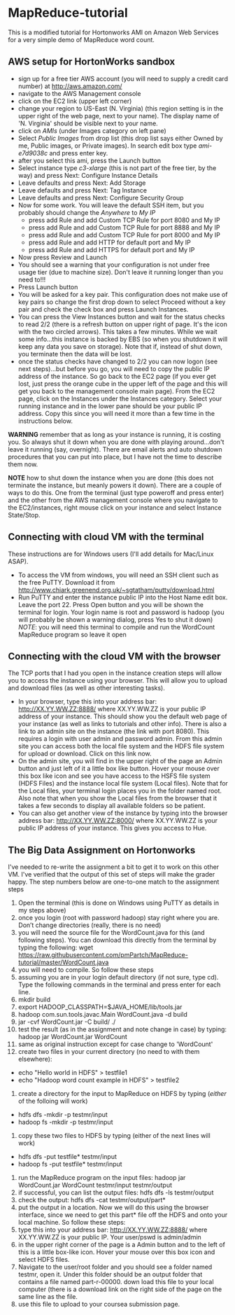 # MapReduce-tutorial
This is a modified tutorial for Hortonworks AMI on Amazon Web Services for a very simple demo of MapReduce word count.
## AWS setup for HortonWorks sandbox
* sign up for a free tier AWS account (you will need to supply a credit card number) at http://aws.amazon.com/
* navigate to the AWS Management console
* click on the EC2 link (upper left corner)
* change your region to US-East (N. Virginia) (this region setting is in the upper right of the web page, next to your name). The display name of 'N. Virginia' should be visible next to your name.
* click on *AMIs* (under Images category on left pane)
* Select *Public Images* from drop list (this drop list says either Owned by me, Public images, or Private images). In search edit box type *ami-e7d9038c* and press enter key.
* after you select this ami, press the Launch button
* Select instance type *c3-xlarge* (this is not part of the free tier, by the way) and press Next: Configure Instance Details
* Leave defaults and press Next: Add Storage
* Leave defaults and press Next: Tag Instance
* Leave defaults and press Next: Configure Security Group
* Now for some work. You will leave the default SSH item, but you probably should change the *Anywhere* to *My IP*
  * press add Rule and add Custom TCP Rule for port 8080 and My IP
  * press add Rule and add Custom TCP Rule for port 8888 and My IP
  * press add Rule and add Custom TCP Rule for port 8000 and My IP
  * press add Rule and add HTTP for default port and My IP
  * press add Rule and add HTTPS for default port and My IP
* Now press Review and Launch
* You should see a warning that your configuration is not under free usage tier (due to machine size). Don't leave it running longer than you need to!!!
* Press Launch button
* You will be asked for a key pair. This configuration does not make use of key pairs so change the first drop down to select Proceed without a key pair and check the check box and press Launch Instances.
* You can press the View Instances button and wait for the status checks to read 2/2 (there is a refresh button on upper right of page. It's the icon with the two circled arrows). This takes a few minutes. While we wait some info...this instance is backed by EBS (so when you shutdown it will keep any data you save on storage). Note that if, instead of shut down, you terminate then the data will be lost.
* once the status checks have changed to 2/2 you can now logon (see next steps)...but before you go, you will need to copy the public IP address of the instance. So go back to the EC2 page (if you ever get lost, just press the orange cube in the upper left of the page and this will get you back to the management console main page). From the EC2 page, click on the Instances under the Instances category. Select your running instance and in the lower pane should be your public IP address. Copy this since you will need it more than a few time in the instructions below.

__WARNING__ remember that as long as your instance is running, it is costing you. So always shut it down when you are done with playing around...don't leave it running (say, overnight). There are email alerts and auto shutdown procedures that you can put into place, but I have not the time to describe them now. 

__NOTE__ how to shut down the instance when you are done (this does not terminate the instance, but meanly powers it down). There are a couple of ways to do this. One from the terminal (just type poweroff and press enter) and the other from the AWS management console where you navigate to the EC2/instances, right mouse click on your instance and select Instance State/Stop.

## Connecting with cloud VM with the terminal
These instructions are for Windows users (I'll add details for Mac/Linux ASAP).
* To access the VM from windows, you will need an SSH client such as the free PuTTY. Download it from http://www.chiark.greenend.org.uk/~sgtatham/putty/download.html
* Run PuTTY and enter the instance public IP into the Host Name edit box. Leave the port 22. Press Open button and you will be shown the terminal for login. Your login name is root and password is hadoop (you will probably be shown a warning dialog, press Yes to shut it down)
*NOTE*: you will need this terminal to compile and run the WordCount MapReduce program so leave it open

## Connecting with the cloud VM with the browser
The TCP ports that I had you open in the instance creation steps will allow you to access the instance using your browser. This will allow you to upload and download files (as well as other interesting tasks).
* In your browser, type this into your address bar: http://XX.YY.WW.ZZ:8888/ where XX.YY.WW.ZZ is your public IP address of your instance. This should show you the default web page of your instance (as well as links to tutorials and other info). There is also a link to an admin site on the instance (the link with port 8080). This requires a login with user admin and password admin. From this admin site you can access both the local file system and the HDFS file system for upload or download. Click on this link now.
* On the admin site, you will find in the upper right of the page an Admin button and just left of it a little box like button. Hover your mouse over this box like icon and see you have access to the HSFS file system (HDFS Files) and the instance local file system (Local files). Note that for the Local files, your terminal login places you in the folder named root. Also note that when you show the Local files from the browser that it takes a few seconds to display all available folders so be patient.
* You can also get another view of the instance by typing into the browser address bar: http://XX.YY.WW.ZZ:8000/ where XX.YY.WW.ZZ is your public IP address of your instance. This gives you access to Hue.

## The Big Data Assignment on Hortonworks
I've needed to re-write the assignment a bit to get it to work on this other VM. I've verified that the output of this set of steps will make the grader happy. The step numbers below are one-to-one match to the assignment steps

1. Open the terminal (this is done on Windows using PuTTY as details in my steps above)
1. once you login (root with password hadoop) stay right where you are. Don’t change directories (really, there is no need)
1. you will need the source file for the WordCount.java for this (and following steps). You can download this directly from the terminal by typing the following: wget https://raw.githubusercontent.com/pmPartch/MapReduce-tutorial/master/WordCount.java
  1. you will need to compile. So follow these steps
  2. assuming you are in your login default directory (if not sure, type cd). Type the following commands in the terminal and press enter for each line.
  3. mkdir build
  4. export HADOOP_CLASSPATH=$JAVA_HOME/lib/tools.jar
  5. hadoop com.sun.tools.javac.Main WordCount.java -d build
  6. jar -cvf WordCount.jar -C build/ ./
  7. test the result (as in the assignment and note change in case) by typing: hadoop jar WordCount.jar WordCount
1. same as original instruction except for case change to 'WordCount'
2. create two files in your current directory (no need to with them elsewhere):
  *  echo "Hello world in HDFS" > testfile1
  *  echo "Hadoop word count example in HDFS" > testfile2
1. create a directory for the input to MapReduce on HDFS by typing (_either_ of the folloing will work)
  * hdfs dfs -mkdir -p testmr/input
  * hadoop fs -mkdir -p testmr/input
1. copy these two files to HDFS by typing (either of the next lines will work)
  * hdfs dfs -put testfile* testmr/input
  * hadoop fs -put testfile* testmr/input
1. run the MapReduce program on the input files: hadoop jar WordCount.jar WordCount testmr/input testmr/output
2. if successful, you can list the output files: hdfs dfs -ls testmr/output
3. check the output: hdfs dfs -cat testmr/output/part*
4. put the output in a location. Now we will do this using the browser interface, since we need to get this part* file off the HDFS and onto your local machine. So follow these steps:
  1. type this into your address bar: http://XX.YY.WW.ZZ:8888/ where XX.YY.WW.ZZ is your public IP. Your user/pswd is admin/admin
  2. in the upper right corner of the page is a Admin button and to the left of this is a little box-like icon. Hover your mouse over this box icon and select HDFS files.
  3. Navigate to the user/root folder and you should see a folder named testmr, open it. Under this folder should be an output folder that contains a file named part-r-00000. down load this file to your local computer (there is a download link on the right side of the page on the same line as the file.
  4. use this file to upload to your coursea submission page.
